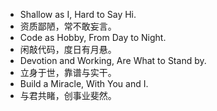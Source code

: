 <!--
**LangInteger/langinteger** is a ✨ _special_ ✨ repository because its `README.md` (this file) appears on your GitHub profile.

Here are some ideas to get you started:

- 🔭 I’m currently working on ...
- 🌱 I’m currently learning ...
- 👯 I’m looking to collaborate on ...
- 🤔 I’m looking for help with ...
- 💬 Ask me about ...
- 📫 How to reach me: ...
- 😄 Pronouns: ...
- ⚡ Fun fact: ...
-->

 

- Shallow as I, Hard to Say Hi.
- 资质鄙陋，常不敢妄言。
- Code as Hobby, From Day to Night.
- 闲敲代码，度日有月悬。
- Devotion and Working, Are What to Stand by.
- 立身于世，靠谱与实干。
- Build a Miracle, With You and I.
- 与君共睹，创事业斐然。

